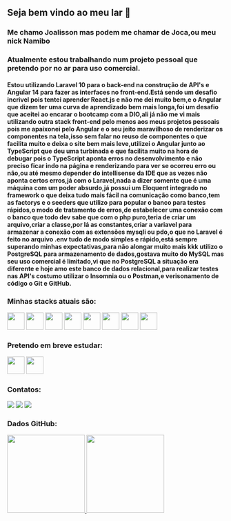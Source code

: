 ## Seja bem vindo ao meu lar 👋
### Me chamo Joalisson mas podem me chamar de Joca,ou meu nick Namibo

### Atualmente estou trabalhando num projeto pessoal que pretendo por no ar para uso comercial.
#### Estou utilizando Laravel 10 para o back-end na construção de API's e Angular 14 para fazer as interfaces no front-end.Está sendo um desafio incrivel pois tentei aprender React.js e não me dei muito bem,e o Angular que dizem ter uma curva de aprendizado bem mais longa,foi um desafio que aceitei ao encarar o bootcamp com a DIO,ali já não me vi mais utilizando outra stack front-end pelo menos aos meus projetos pessoais pois me apaixonei pelo Angular e o seu jeito maravilhoso de renderizar os componentes na tela,isso sem falar no reuso de componentes o que facilita muito e deixa o site bem mais leve,utilizei o Angular junto ao TypeScript que deu uma turbinada e que facilita muito na hora de debugar pois o TypeScript aponta erros no desenvolvimento e não preciso ficar indo na página e renderizando para ver se ocorreu erro ou não,ou até mesmo depender do intellisense da IDE que as vezes não aponta certos erros,já com o Laravel,nada a dizer somente que é uma máquina com um poder absurdo,já possui um Eloquent integrado no framework o que deixa tudo mais fácil na comunicação como banco,tem as factorys e o seeders que utilizo para popular o banco para testes rápidos,o modo de tratamento de erros,de estabelecer uma conexão com o banco que todo dev sabe que com o php puro,teria de criar um arquivo,criar a classe,por lá as constantes,criar a variavel para armazenar a conexão com as extensões mysqli ou pdo,o que no Laravel é feito no arquivo .env tudo de modo simples e rápido,está sempre superando minhas expectativas,para não alongar muito mais kkk utilizo o PostgreSQL para armazenamento de dados,gostava muito do MySQL mas seu uso comercial é limitado,vi que no PostgreSQL a situação era diferente e hoje amo este banco de dados relacional,para realizar testes nas API's costumo utilizar o Insomnia ou o Postman,e verisonamento de código o Git e GitHub.

### Minhas stacks atuais são:
<img src="https://cdn.jsdelivr.net/gh/devicons/devicon/icons/html5/html5-plain-wordmark.svg" width="40" height="40"/>   <img src="https://cdn.jsdelivr.net/gh/devicons/devicon/icons/css3/css3-original.svg" width="40" height="40"/>  <img src="https://cdn.jsdelivr.net/gh/devicons/devicon/icons/javascript/javascript-plain.svg" width="40" height="40"/>   <img src="https://cdn.jsdelivr.net/gh/devicons/devicon/icons/sass/sass-original.svg" width="40" height="40"/>    <img src="https://cdn.jsdelivr.net/gh/devicons/devicon/icons/angularjs/angularjs-original.svg" width="40" height="40" />  <img src="https://cdn.jsdelivr.net/gh/devicons/devicon/icons/php/php-original.svg" width="40" height="40"/>   <img src="https://cdn.jsdelivr.net/gh/devicons/devicon/icons/laravel/laravel-plain-wordmark.svg" width="40" height="40"/>  <img src="https://cdn.jsdelivr.net/gh/devicons/devicon/icons/postgresql/postgresql-original-wordmark.svg" width="40" height="40"/>

### Pretendo em breve estudar:

<img src="[https://cdn.jsdelivr.net/gh/devicons/devicon/icons/java/java-original-wordmark.svg](https://cdn.jsdelivr.net/gh/devicons/devicon/icons/kotlin/kotlin-original.svg)" width="40" height="40"/> <img src="[https://cdn.jsdelivr.net/gh/devicons/devicon@v2.15.1/devicon.min.css](https://cdn.jsdelivr.net/gh/devicons/devicon/icons/react/react-original.svg)" width="40" height="40"/>

### Contatos:

<div>
<a href="https://instagram.com/j.maia06" target="_blank"><img loading="lazy" src="https://img.shields.io/badge/-Instagram-%23E4405F?style=for-the-badge&logo=instagram&logoColor=white" target="_blank"></a>
<a href = "mailto:namibo654@gmail.com"><img loading="lazy" src="https://img.shields.io/badge/Gmail-D14836?style=for-the-badge&logo=gmail&logoColor=white" target="_blank"></a>
<a href="https://www.linkedin.com/in/joalisson-p-maia-5396b5232" target="_blank"><img loading="lazy" src="https://img.shields.io/badge/-LinkedIn-%230077B5?style=for-the-badge&logo=linkedin&logoColor=white" target="_blank"></a>   
</div>

### Dados GitHub:
<div>
<a href="https://github.com/Nammibo06">
<img loading="lazy" height="180em" src="https://github-readme-stats.vercel.app/api/top-langs/?username=Namibo06&layout=compact&langs_count=7&theme=dracula"/>
<img loading="lazy" height="180em" src="https://github-readme-stats.vercel.app/api?username=Namibo06&show_icons=true&theme=dracula&include_all_commits=true&count_private=true"/>
</div>
